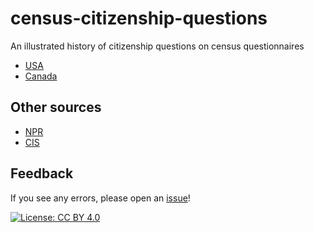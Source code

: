 # census-citizenship-questions
 An illustrated history of citizenship questions on census questionnaires

 - [USA](us-forms.md)
 - [Canada](ca-forms.md)

## Other sources
 - [NPR](https://www.npr.org/2018/03/27/597436512/fact-check-has-citizenship-been-a-standard-census-question)
 - [CIS](https://cis.org/Richwine/History-Census-Bureaus-Birthplace-and-Citizenship-Questions-One-Table)

## Feedback
 If you see any errors, please open an [issue](https://github.com/larsvilhuber/census-citizenship-questions/issues/new)!

 [![License: CC BY 4.0](https://img.shields.io/badge/License-CC%20BY%204.0-lightgrey.svg)](https://creativecommons.org/licenses/by/4.0/)

